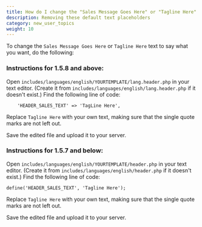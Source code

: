 ```yaml
---
title: How do I change the "Sales Message Goes Here" or "Tagline Here" text?
description: Removing these default text placeholders
category: new_user_topics 
weight: 10 
---
```


To change the `Sales Message Goes Here` or `Tagline Here` text to say what you want, do the following: 

### Instructions for 1.5.8 and above: 
Open `includes/languages/english/YOURTEMPLATE/lang.header.php` in your text editor. (Create it from `includes/languages/english/lang.header.php` if it doesn't exist.) Find the following line of code:

```
    'HEADER_SALES_TEXT' => 'TagLine Here',
```

Replace `Tagline Here` with your own text, making sure that the single quote marks are not left out.

Save the edited file and upload it to your server.



### Instructions for 1.5.7 and below: 

Open `includes/languages/english/YOURTEMPLATE/header.php` in your text editor. (Create it from `includes/languages/english/header.php` if it doesn't exist.)  Find the following line of code:

```
define('HEADER_SALES_TEXT', 'Tagline Here');
```

Replace `Tagline Here` with your own text, making sure that the single quote marks are not left out.

Save the edited file and upload it to your server.

